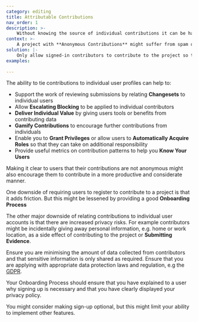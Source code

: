 ```yaml
---
category: editing
title: Attributable Contributions
nav_order: 1
description: >-
    Without knowing the source of individual contributions it can be harder to monitor and recognise the work of the community
context: >-
    A project with **Anonymous Contributions** might suffer from spam or malicious edits. 
solution: |-
    Only allow signed-in contributors to contribute to the project so that each contribution is attributed to a specific person. Minimise the information collected about users to respect their privacy.
examples:
    
---
```


The ability to tie contributions to individual user profiles can help to:

* Support the work of reviewing submissions by relating **Changesets** to individual users
* Allow **Escalating Blocking** to be applied to individual contributors
* **Deliver Individual Value** by giving users tools or benefits from contributing data
* **Gamify Contributions** to encourage further contributions from individuals
* Enable you to **Grant Privileges** or allow users to **Automatically Acquire Roles** so that they can take on additional responsibility
* Provide useful metrics on contribution patterns to help you **Know Your Users**

Making it clear to users that their contributions are not anonymous might also encourage them to contribute in a more productive and considerate manner.

One downside of requiring users to register to contribute to a project is that it adds friction. But this might be lessened by providing a good **Onboarding Process**

The other major downside of relating contributions to individual user accounts is that there are increased privacy risks. For example contributors might be incidentally giving away personal information, e.g. home or work location, as a side effect of contributing to the project or **Submitting Evidence**. 

Ensure you are minimising the amount of data collected from contributors and that sensitive information is only shared as required. Ensure that you are applying with appropriate data protection laws and regulation, e.g the [GDPR](https://ico.org.uk/for-organisations/guide-to-data-protection/guide-to-the-general-data-protection-regulation-gdpr/).

Your Onboarding Process should ensure that you have explained to a user why signing up is necessary and that you have clearly displayed your privacy policy.

You might consider making sign-up optional, but this might limit your ability to implement other features.
